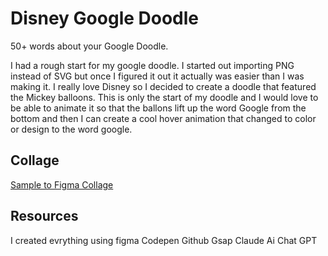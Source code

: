 # Disney Google Doodle

50+ words about your Google Doodle.

I had a rough start for my google doodle. I started out importing PNG instead of SVG but once I figured it out it actually was easier than I was making it. I really love Disney so I decided to create a doodle that featured the Mickey balloons. This is only the start of my doodle and I would love to be able to animate it so that the ballons lift up the word Google from the bottom and then I can create a cool hover animation that changed to color or design to the word google. 

## Collage

[Sample to Figma Collage](https://www.figma.com/design/xPpAKRQzqn5XzgrEcikJHo/Style-Tile-for-Google-Doodle?m=dev)

## Resources
I created evrything using figma
Codepen
Github
Gsap
Claude Ai
Chat GPT